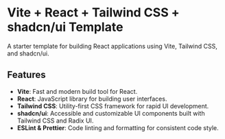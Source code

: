 # Vite + React + Tailwind CSS + shadcn/ui Template

A starter template for building React applications using Vite, Tailwind CSS, and shadcn/ui.

## Features

- **Vite**: Fast and modern build tool for React.
- **React**: JavaScript library for building user interfaces.
- **Tailwind CSS**: Utility-first CSS framework for rapid UI development.
- **shadcn/ui**: Accessible and customizable UI components built with Tailwind CSS and Radix UI.
- **ESLint & Prettier**: Code linting and formatting for consistent code style.
